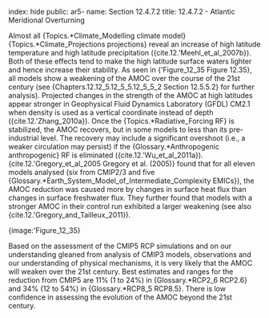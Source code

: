 index: hide
public: ar5-
name: Section 12.4.7.2
title: 12.4.7.2 - Atlantic Meridional Overturning

Almost all {Topics.*Climate_Modelling climate model} {Topics.*Climate_Projections projections} reveal an increase of high latitude temperature and high latitude precipitation ({cite.12.'Meehl_et_al_2007b}). Both of these effects tend to make the high latitude surface waters lighter and hence increase their stability. As seen in {'Figure_12_35 Figure 12.35}, all models show a weakening of the AMOC over the course of the 21st century (see {Chapters.12.12_5.12_5_5.12_5_5_2 Section 12.5.5.2} for further analysis). Projected changes in the strength of the AMOC at high latitudes appear stronger in Geophysical Fluid Dynamics Laboratory (GFDL) CM2.1 when density is used as a vertical coordinate instead of depth ({cite.12.'Zhang_2010a}). Once the {Topics.*Radiative_Forcing RF} is stabilized, the AMOC recovers, but in some models to less than its pre-industrial level. The recovery may include a significant overshoot (i.e., a weaker circulation may persist) if the {Glossary.*Anthropogenic anthropogenic} RF is eliminated ({cite.12.'Wu_et_al_2011a}). {cite.12.'Gregory_et_al_2005 Gregory et al. (2005)} found that for all eleven models analysed (six from CMIP2/3 and five {Glossary.*Earth_System_Model_of_Intermediate_Complexity EMICs}), the AMOC reduction was caused more by changes in surface heat flux than changes in surface freshwater flux. They further found that models with a stronger AMOC in their control run exhibited a larger weakening (see also {cite.12.'Gregory_and_Tailleux_2011}).

{image:'Figure_12_35}

Based on the assessment of the CMIP5 RCP simulations and on our understanding gleaned from analysis of CMIP3 models, observations and our understanding of physical mechanisms, it is very likely that the AMOC will weaken over the 21st century. Best estimates and ranges for the reduction from CMIP5 are 11% (1 to 24%) in {Glossary.*RCP2_6 RCP2.6} and 34% (12 to 54%) in {Glossary.*RCP8_5 RCP8.5}. There is low confidence in assessing the evolution of the AMOC beyond the 21st century.
